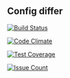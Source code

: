 ## Config differ

[![Build Status](https://travis-ci.org/Rende11/project-lvl2-s70.svg?branch=master)](https://travis-ci.org/Rende11/project-lvl2-s70)

[![Code Climate](https://codeclimate.com/repos/58d0f48e9d49d502930023b4/badges/be6fc94cb69b895c5b47/gpa.svg)](https://codeclimate.com/repos/58d0f48e9d49d502930023b4/feed)

[![Test Coverage](https://codeclimate.com/repos/58d0f48e9d49d502930023b4/badges/be6fc94cb69b895c5b47/coverage.svg)](https://codeclimate.com/repos/58d0f48e9d49d502930023b4/coverage)

[![Issue Count](https://codeclimate.com/repos/58d0f48e9d49d502930023b4/badges/be6fc94cb69b895c5b47/issue_count.svg)](https://codeclimate.com/repos/58d0f48e9d49d502930023b4/feed)
